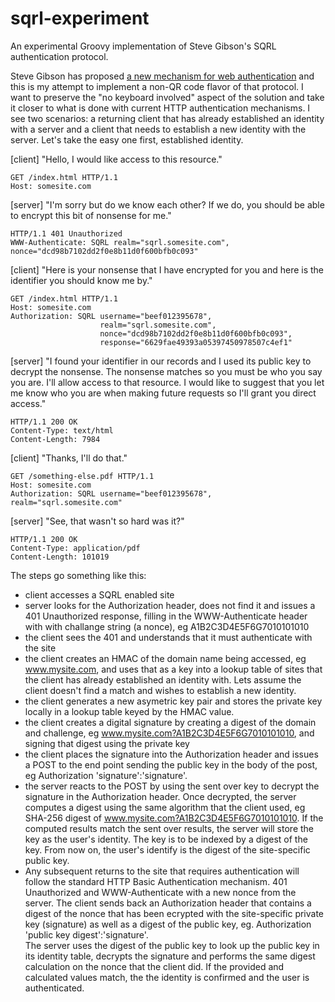 sqrl-experiment
===============

An experimental Groovy implementation of Steve Gibson's SQRL authentication protocol.

Steve Gibson has proposed  [a new mechanism for web authentication](https://www.grc.com/sqrl/sqrl.htm) and this is my 
attempt to implement a non-QR code flavor of that protocol.  I want to preserve the "no keyboard involved" aspect
of the solution and take it closer to what is done with current HTTP authentication mechanisms.  I see two scenarios:
a returning client that has already established an identity with a server and a client that needs to establish a new 
identity with the server.  Let's take the easy one first, established identity.

[client] "Hello, I would like access to this resource."
        
    GET /index.html HTTP/1.1
    Host: somesite.com

[server] "I'm sorry but do we know each other?  If we do, you should be able to encrypt this bit of nonsense for me."

    HTTP/1.1 401 Unauthorized
    WWW-Authenticate: SQRL realm="sqrl.somesite.com", nonce="dcd98b7102dd2f0e8b11d0f600bfb0c093"

[client] "Here is your nonsense that I have encrypted for you and here is the identifier you should know me by."

    GET /index.html HTTP/1.1
    Host: somesite.com
    Authorization: SQRL username="beef012395678",
                        realm="sqrl.somesite.com",
                        nonce="dcd98b7102dd2f0e8b11d0f600bfb0c093",
                        response="6629fae49393a05397450978507c4ef1"

[server] "I found your identifier in our records and I used its public key to decrypt the nonsense.  The nonsense
         matches so you must be who you say you are.  I'll allow access to that resource. I would like to suggest
         that you let me know who you are when making future requests so I'll grant you direct access."

    HTTP/1.1 200 OK
    Content-Type: text/html
    Content-Length: 7984

[client] "Thanks, I'll do that."

    GET /something-else.pdf HTTP/1.1
    Host: somesite.com
    Authorization: SQRL username="beef012395678",  realm="sqrl.somesite.com"

[server] "See, that wasn't so hard was it?"

    HTTP/1.1 200 OK
    Content-Type: application/pdf
    Content-Length: 101019

The steps go something like this:

* client accesses a SQRL enabled site
* server looks for the Authorization header, does not find it and issues a 401 Unauthorized response, filling in 
  the WWW-Authenticate header with with challange string (a nonce), 
  eg A1B2C3D4E5F6G7010101010
* the client sees the 401 and understands that it must authenticate with the site
* the client creates an HMAC of the domain name being accessed, eg www.mysite.com, and uses that as a key into a lookup 
  table of sites that the client has already established an identity with.  Lets assume the client doesn't find a 
  match and wishes to establish a new identity.
* the client generates a new asymetric key pair and stores the private key locally in a lookup table keyed by the HMAC
  value.
* the client creates a digital signature by creating a digest of the domain and challenge, 
  eg www.mysite.com?A1B2C3D4E5F6G7010101010, and signing that digest using the private key
* the client places the signature into the Authorization header and issues a POST to the end point sending the public key
  in the body of the post, eg Authorization 'signature':'signature'.
* the server reacts to the POST by using the sent over key to decrypt the signature in the Authorization header.
  Once decrypted, the server computes a digest using the same algorithm that the client used, eg SHA-256 digest of
  www.mysite.com?A1B2C3D4E5F6G7010101010.  If the computed results match the sent over results, the server will
  store the key as the user's identity.  The key is to be indexed by a digest of the key.  From now on, the user's
  identify is the digest of the site-specific public key.
* Any subsequent returns to the site that requires authentication will follow the standard HTTP Basic Authentication
  mechanism. 401 Unauthorized and WWW-Authenticate with a new nonce from the server.  The client sends back
  an Authorization header that contains a digest of the nonce that has been ecrypted with the site-specific
  private key (signature) as well as a digest of the public key, eg. Authorization 'public key digest':'signature'.  
  The server uses the digest of the public key to look up the public key in its identity table, decrypts the signature
  and performs the same digest calculation on the nonce that the client did.  If the provided and calculated values
  match, the the identity is confirmed and the user is authenticated.
